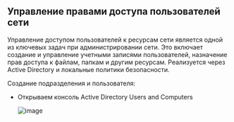 ## Управление правами доступа пользователей сети
Управление доступом пользователей к ресурсам сети является одной из ключевых задач при администрировании сети. Это включает создание и управление учетными записями пользователей, назначение прав доступа к файлам, папкам и другим ресурсам. Реализуется через Active Directory и локальные политики безопасности.

Создание подразделения и пользователя:
* Открываем консоль Active Directory Users and Computers

  ![image](https://ultravds.com/wp-content/uploads/2024/07/1.png)
